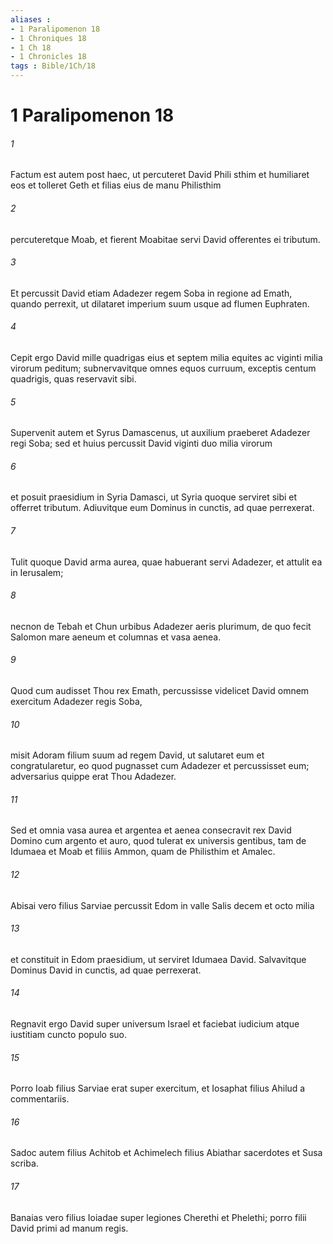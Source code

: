 ```yaml
---
aliases : 
- 1 Paralipomenon 18
- 1 Chroniques 18
- 1 Ch 18
- 1 Chronicles 18
tags : Bible/1Ch/18
---
```


# 1 Paralipomenon 18

###### 1
Factum est autem post haec, ut percuteret David Phili sthim et humiliaret eos et tolleret Geth et filias eius de manu Philisthim 
###### 2
percuteretque Moab, et fierent Moabitae servi David offerentes ei tributum.
###### 3
Et percussit David etiam Adadezer regem Soba in regione ad Emath, quando perrexit, ut dilataret imperium suum usque ad flumen Euphraten. 
###### 4
Cepit ergo David mille quadrigas eius et septem milia equites ac viginti milia virorum peditum; subnervavitque omnes equos curruum, exceptis centum quadrigis, quas reservavit sibi. 
###### 5
Supervenit autem et Syrus Damascenus, ut auxilium praeberet Adadezer regi Soba; sed et huius percussit David viginti duo milia virorum 
###### 6
et posuit praesidium in Syria Damasci, ut Syria quoque serviret sibi et offerret tributum. Adiuvitque eum Dominus in cunctis, ad quae perrexerat. 
###### 7
Tulit quoque David arma aurea, quae habuerant servi Adadezer, et attulit ea in Ierusalem; 
###### 8
necnon de Tebah et Chun urbibus Adadezer aeris plurimum, de quo fecit Salomon mare aeneum et columnas et vasa aenea.
###### 9
Quod cum audisset Thou rex Emath, percussisse videlicet David omnem exercitum Adadezer regis Soba, 
###### 10
misit Adoram filium suum ad regem David, ut salutaret eum et congratularetur, eo quod pugnasset cum Adadezer et percussisset eum; adversarius quippe erat Thou Adadezer. 
###### 11
Sed et omnia vasa aurea et argentea et aenea consecravit rex David Domino cum argento et auro, quod tulerat ex universis gentibus, tam de Idumaea et Moab et filiis Ammon, quam de Philisthim et Amalec.
###### 12
Abisai vero filius Sarviae percussit Edom in valle Salis decem et octo milia 
###### 13
et constituit in Edom praesidium, ut serviret Idumaea David. Salvavitque Dominus David in cunctis, ad quae perrexerat.
###### 14
Regnavit ergo David super universum Israel et faciebat iudicium atque iustitiam cuncto populo suo. 
###### 15
Porro Ioab filius Sarviae erat super exercitum, et Iosaphat filius Ahilud a commentariis. 
###### 16
Sadoc autem filius Achitob et Achimelech filius Abiathar sacerdotes et Susa scriba. 
###### 17
Banaias vero filius Ioiadae super legiones Cherethi et Phelethi; porro filii David primi ad manum regis.
